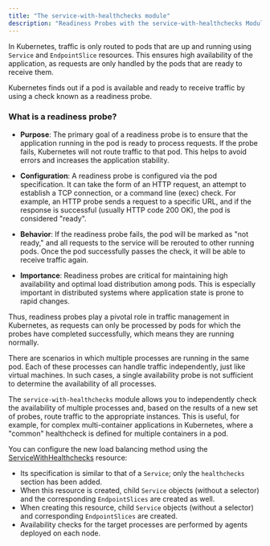 ```yaml
---
title: "The service-with-healthchecks module"
description: "Readiness Probes with the service-with-healthchecks Module in Deckhouse Kubernetes Platform"
---
```


In Kubernetes, traffic is only routed to pods that are up and running using `Service` and `EndpointSlice` resources. This ensures high availability of the application, as requests are only handled by the pods that are ready to receive them.

Kubernetes finds out if a pod is available and ready to receive traffic by using a check known as a readiness probe.

### What is a readiness probe?

- **Purpose**: The primary goal of a readiness probe is to ensure that the application running in the pod is ready to process requests. If the probe fails, Kubernetes will not route traffic to that pod. This helps to avoid errors and increases the application stability.

- **Configuration**: A readiness probe is configured via the pod specification. It can take the form of an HTTP request, an attempt to establish a TCP connection, or a command line (exec) check. For example, an HTTP probe sends a request to a specific URL, and if the response is successful (usually HTTP code 200 OK), the pod is considered "ready".

- **Behavior**: If the readiness probe fails, the pod will be marked as "not ready," and all requests to the service will be rerouted to other running pods. Once the pod successfully passes the check, it will be able to receive traffic again.

- **Importance**: Readiness probes are critical for maintaining high availability and optimal load distribution among pods. This is especially important in distributed systems where application state is prone to rapid changes.

Thus, readiness probes play a pivotal role in traffic management in Kubernetes, as requests can only be processed by pods for which the probes have completed successfully, which means they are running normally.

There are scenarios in which multiple processes are running in the same pod. Each of these processes can handle traffic independently, just like virtual machines. In such cases, a single availability probe is not sufficient to determine the availability of all processes.

The `service-with-healthchecks` module allows you to independently check the availability of multiple processes and, based on the results of a new set of probes, route traffic to the appropriate instances. This is useful, for example, for complex multi-container applications in Kubernetes, where a "common" healthcheck is defined for multiple containers in a pod.

You can configure the new load balancing method using the [ServiceWithHealthchecks](cr.html#servicewithhealthchecks) resource:
- Its specification is similar to that of a `Service`; only the `healthchecks` section has been added.
- When this resource is created, child `Service` objects (without a selector) and the corresponding `EndpointSlices` are created as well.
- When creating this resource, child `Service` objects (without a selector) and corresponding `EndpointSlices` are created.
- Availability checks for the target processes are performed by agents deployed on each node.
